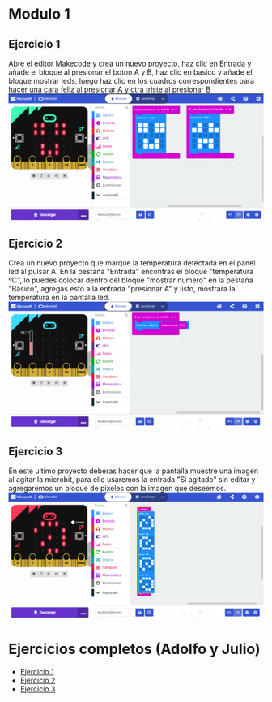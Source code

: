 # Modulo 1
## Ejercicio 1
Abre el editor Makecode y crea un nuevo proyecto, haz clic en Entrada y añade el bloque al presionar el boton A y B, haz clic en basico y añade el bloque mostrar leds, luego haz clic en los cuadros correspondientes para hacer una cara feliz al presionar A y otra triste al presionar B
![image](Contenido/Captura_Ejercicio1.png)

## Ejercicio 2
Crea un nuevo proyecto que marque la temperatura detectada en el panel led al pulsar A. En la pestaña "Entrada" encontras el bloque "temperatura ºC", lo puedes colocar dentro del bloque "mostrar numero" en la pestaña "Básico", agregas esto a la entrada "presionar A" y listo, mostrara la temperatura en la pantalla led.
![image](Contenido/Captura_Ejercicio2.png)

## Ejercicio 3
En este ultimo proyecto deberas hacer que la pantalla muestre una imagen al agitar la microbit, para ello usaremos la entrada "Si agitado" sin editar y agregaremos un bloque de pixeles con la imagen que deseemos.
![image](Contenido/Captura_Ejercicio3.png)

# Ejercicios completos (Adolfo y Julio)
- [Ejercicio 1](Contenido/microbit-Modulo1Ejercicio1.hex)
- [Ejercicio 2](Contenido/microbit-Modulo1Ejercicio2.hex)
- [Ejercicio 3](Contenido/microbit-Modulo1Ejercicio3.hex)
